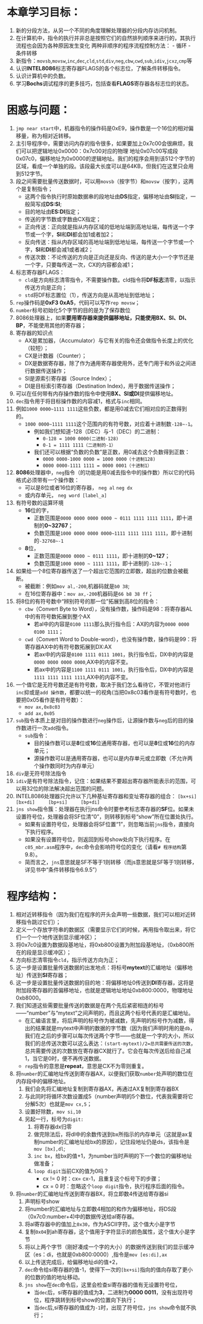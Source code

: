 # 本章学习目标：
1. 新的分段方法，从另一个不同的角度理解处理器的分段内存访问机制。
2. 在计算机中，指令的执行并非总是按照它们的自然排列顺序来进行的，其执行流程也会因为各种原因发生变化
    两种非顺序的程序流程控制方法：
        - 循环
        - 条件转移
3. 新指令：`movsb`,`movsw`,`inc`,`dec`,`cld`,`std`,`div`,`neg`,`cbw`,`cwd`,`sub`,`idiv`,`jcxz`,`cmp`等
4. 认识**INTEL8086**标志寄存器FLAGS的各个标志位，了解条件转移指令。
5. 认识计算机中的负数。
6. 学习**Bochs**调试程序的更多技巧，包括查看**FLAGS**寄存器各标志位的状态。

# 困惑与问题：
1. `jmp near start`中，机器指令的操作码是0xE9，操作数是一个16位的相对偏移量，称为相对近转移。  
2. 主引导程序中，需要访问内存的指令很多，如果要加上0x7c00会很麻烦，我们可以把逻辑地址0x0000：0x7c00对应的物理
地址0x07c00写成段0x07c0，偏移地址为0x0000的逻辑地址。我们的程序会用到该512个字节的区域，看成一个单独的段。该段最大长度可以是64KB，但我们在这里只会用到512字节。
3. 段之间需要批量传送数据时，可以用`movsb`（按字节）和`movsw`（按字），这两个是复制指令；
    - 这两个指令执行时原始数据串的段地址由**DS**指定，偏移地址由**SI**指定，一般简写成**DS:SI**;
    - 目的地址由**ES:DI**指定；
    - 传送的字节数或字数由CX指定；
    - 正向传送：正向就是指从内存区域的低地址端到高地址端，每传送一个字节或一个字，**SI**和**DI**都会加1或者加2；
    - 反向传送：指从内存区域的高地址端到低地址端，每传送一个字节或一个字，**SI**和**DI**都会减1或者减2；
    - 传送次数：不论传送的方向是正向还是反向、传送的是大小一个字节还是一个字，只要每传送一次，CX的内容都会减1；
4. 标志寄存器FLAGS：
    - `cld`是方向标志清零指令，不需要操作数。cld指令将**DF标志**清零，以指示传送方向是正向；
    - `std`将DF标志置位（1），传送方向是从高地址到低地址；
5. `rep`操作码是**0xF3 0xA5**，代码可以写作`rep movsw`；
6. `number`标号初始化5个字节的目的是为了保存数位
7. 8086处理器上，如果**要用寄存器来提供偏移地址，只能使用BX、SI、DI、BP**，不能使用其他的寄存器；
8. 寄存器的知识点
    - AX是累加器，（Accumulator）与它有关的指令还会做指令长度上的优化（较短）；
    - CX是计数器（Counter）；
    - DX是数据寄存器，除了作为通用寄存器使用外，还专门用于和外设之间进行数据传送操作；
    - SI是源索引寄存器（Source Index）；
    - DI是目标索引寄存器（Destination Index)，用于数据传送操作；
9. 可以在任何带有内存操作数的指令中使用**BX、SI或DI**提供偏移地址。
10. `dec`指令用于将目标操作数的内容减1，格式与`inc`相同。  
11. 例如`1000 0000~1111 1111`这些负数，都是用0减去它们相对应的正数得到的。  
    - `1000 0000~1111 1111`这个范围内的有符号数，对应着十进制数`-128~-1`。
        - 例如我们想知道-128（DEC）与-1（DEC）的二进制：  
            - `0-128 = 1000 0000(二进制-128)`
            - `0-1 = 1111 1111（二进制的-1）`  
        - 我们还可以根据“负数的负数”是正数，用0减去这个负数得到正数：  
            - `0000 0000-1000 0000 = 1000 0000（十进制128)`
            - `0000 0000-1111 1111 = 0000 0001（十进制1）`
12. **8086**处理器中，`neg`指令（的功能是用0减去指令中的操作数）所以它的代码格式必须带有一个操作数：
    - 可以是8位或者16位的寄存器，
        `neg al`
        `neg dx`
    - 或内存单元，
        `neg word [label_a]`
13. 有符号数的运算环境
    - **16**位的字，
        - 正数范围是`0000 0000 0000 0000 ~ 0111 1111 1111 1111`，即十进制的**0~32767**；
        - 负数范围是`1000 0000 0000 0000~1111 1111 1111 1111`，即十进制的`-32768~-1`
    - **8**位，
        - 正数范围是`0000 0000 ~ 0111 1111`，即十进制的**0~127**；
        - 负数范围是`1000 0000 ~ 1111 1111`，即十进制的`-128~-1`；
14. 如果给一个8位寄存器传送了一个超出它范围的立即数，超出的位数会被截断。
    - 被截断：例如`mov al,-200`,机器码就是`b0 38`;
    - 在16位寄存器中：`mov ax,-200`机器码是`66 b8 38 ff`；
15. 将8位的有符号数中“辨别符号的那一位”拓展到高8位的指令：
    - `cbw`（Convert Byte to Word），没有操作数，操作码是98：将寄存器AL中的有符号数拓展到整个AX
        - 若al中的内容是`0100 1111`那么执行指令后：AX的内容为`0000 0000 0100 1111`；
    - `cwd`（Convert Word to Double-word），也没有操作数，操作码是99：将寄存器AX中的有符号数拓展到DX:AX
        - 若ax中的内容是`0100 1111 0111 1001`，执行指令后，DX中的内容是`0000 0000 0000 0000`,AX中的内容不变。
        - 若ax中的内容是`1100 1111 0111 1001`，执行指令后，DX中的内容是`1111 1111 1111 1111`,AX中的内容不变。
16. 一个值它是无符号数还是有符号数，取决于我们怎么看待它，不管对他进行`inc`抑或是`add 操作数`，都要以统一的视角(当把0x8c03看作是有符号数时，也要把0x05看作是有符号数）：
    - `mov ax,0x8c03`
    - `add ax,0x05`
17. `sub`指令本质上是对目的操作数进行`neg`操作后，让源操作数与`neg`后的目的操作数进行一次`add`指令。
    - `sub`指令：
        - 目的操作数可以是**8**位或**16**位通用寄存器，也可以是**8**位或**16**位的内存单元；
        - 源操作数可以是通用寄存器，也可以是内存单元或立即数（不允许两个操作数同时为内存单元）
18. `div`是无符号除法指令
19. `idiv`是有符号除法指令，记住：如果结果不要超出寄存器所能表示的范围，可以用32位的除法解决超出范围的问题。
20. INTEL8086处理器只允许以下几种基址寄存器和变址寄存器的组合：
    `[bx+si]    [bx+di]     [bp+si]     [bp+di]`  
21. `jns show`指令簇：处理器在执行jns命令时要参考标志寄存器的**SF**位。如果未设置符号位，处理器会将SF位清“0”，则转移到标号“show”所在位置处执行。
    - 如果有设置符号位，处理器会将SF位置“1”，则忽略当前`jns`指令，直接向下执行程序。
    - 如果没有设置符号位，则返回到标号show处向下执行程序。在`c05_mbr.asm`程序中，`dec`命令会影响符号位的变化（请看`# 程序结构`第9.8）。
    - 简而言之，`jns`意思就是SF不等于1则转移（而js意思就是SF等于1则转移，详见书中“条件转移指令6.9.5”）

# 程序结构：
1. 相对近转移指令（因为我们在程序的开头会声明一些数据，我们可以相对近转移指令跳过它们）；
2. 定义一个存放字符串的数据区（需要显示它们的时候，再用指令取出来，将它们一个一个地传送到显示缓冲区）；
3. 将0x7c0设置为数据段基地址，将0xb800设置为附加段基地址，（0xb800所在的段是显示缓冲区）；
4. 方向标志清零指令`cld`，指示传送方向为正；
5. 这一步是设置批量传送数据的出发地点：将标号**mytext**的汇编地址（偏移地址）传送到**SI**寄存器；
6. 这一步是设置批量传送数据的目的地：将偏移地址0传送到**DI**寄存器，这将是附加段寄存器的首偏移地址，也就是逻辑地址地址0xb800:0000，物理地址0xb8000。
7. 我们知道这些需要批量传送的数据是在两个先后紧密相连的标号——“number”与“mytext”之间声明的，而且这两个标号代表的是汇编地址。
    - 在汇编语言里，将后声明的标号作为被减数，先声明的标号作为减数，得出的结果就是mytext中声明的数据的字节数（因为我们声明时用的是`db`，我们在之后的步骤可以每次传送两个字节——也就是一个字的大小，所以我们的总传送次数可以这么表达：`(start-mytext)/2=总共需要传送的次数`，总共需要传送的次数放在寄存器CX就行了。它会在每次传送后给自己减1，当它是0时，便不再传送数据。
    - `rep`指令的意思是**repeat**，意思是CX不为零则重复。
8. 将`number`的汇编地址传送到寄存器AX，以便我们获取`number`处声明的数位在内存段中的偏移地址。
    1. 我们会先将汇编地址复制到寄存器AX，再通过AX复制到寄存器BX
    2. 与此同时将循环次数设置成5（number声明的5个数位，代表我需要将它分解5次）也就是`mov cx,5`；
    3. 设置好除数，`mov si,10`
    4. 另起一行，标号为`digit:`
        1. 将寄存器dx归零
        2. 做完除法后，将dl中的余数传送到bx所指示的内存单元（这就是ax复制number的汇编地址给bx的原因），记住段地址仍是ds，该指令是`mov [bx],dl`;
        3. `inc bx`，给bx的值+1，为number当时声明的下一个数位的偏移地址做准备；
        4. `loop digit`当前CX的值为0吗？
            - cx != 0 时：cx= cx-1，且重复这个标号下的步骤；
            - cx = 0 时：忽略这个`loop digit`指令，执行程序后面的指令。 
9. 将`number`的汇编地址传送到寄存器BX，将立即数4传送给寄存器si
    1. 声明标号show
    2. 将number的汇编地址与立即数4相加的和作为偏移地址，将DS段（0x7c0:number+4)中的数据传送给al寄存器。
    3. 将al寄存器中的值加上`0x30`，作为ASCII字符。这个值大小是字节
    4. 复制`0x04`到ah寄存器，这个值用于字符显示的颜色属性，这个值大小是字节
    5. 将以上两个字节（刚好凑成一个字的大小）的数据传送到我们的显示缓冲区（es：di，也就是0xb800:0000）,指令是`mov [es:di],ax`
    6. 以上传送完成后，给偏移地址di的值+2，
    7. `dec`命令给si寄存器的值-1，使得下一次的`[bx+si]`指向的值向存取了更小的位数的值的地址移动。
    8. `jns show`在`dec`命令后，这里会检查si寄存器的值有无设置符号位，
        - 当`dec`后，si寄存器的值成为**3**，二进制为**0000 0011**，没有出现符号位，程序跳转到标号show的位置向下执行；
        - 当`dec`后,si寄存器的值成为`-1`时，出现了符号位，`jns show`命令就不执行；